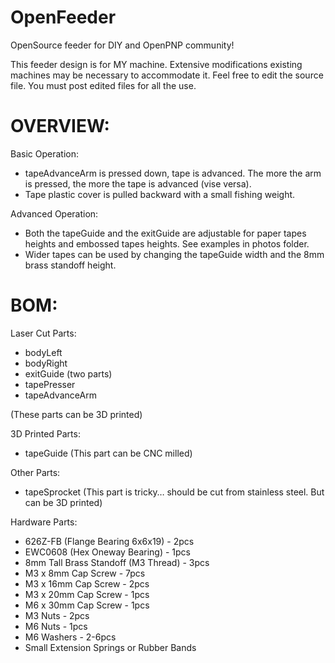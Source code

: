 # OpenFeeder
OpenSource feeder for DIY and OpenPNP community!



This feeder design is for MY machine. Extensive modifications existing machines may be necessary to accommodate it. Feel free to edit the source file. You must post edited files for all the use.



# OVERVIEW:
Basic Operation: 
* tapeAdvanceArm is pressed down, tape is advanced. The more the arm is pressed, the more the tape is advanced (vise versa).
* Tape plastic cover is pulled backward with a small fishing weight.


Advanced Operation: 
* Both the tapeGuide and the exitGuide are adjustable for paper tapes heights and embossed tapes heights. See examples in photos folder.
* Wider tapes can be used by changing the tapeGuide width and the 8mm brass standoff height.




# BOM:

Laser Cut Parts:
* bodyLeft
* bodyRight
* exitGuide (two parts)
* tapePresser
* tapeAdvanceArm

(These parts can be 3D printed)

3D Printed Parts:
* tapeGuide
(This part can be CNC milled)

Other Parts:
* tapeSprocket
(This part is tricky… should be cut from stainless steel. But can be 3D printed)

Hardware Parts:
* 626Z-FB (Flange Bearing 6x6x19) - 2pcs
* EWC0608 (Hex Oneway Bearing)  - 1pcs
* 8mm Tall Brass Standoff (M3 Thread) - 3pcs
* M3 x 8mm Cap Screw - 7pcs
* M3 x 16mm Cap Screw - 2pcs
* M3 x 20mm Cap Screw - 1pcs
* M6 x 30mm Cap Screw - 1pcs
* M3 Nuts  -  2pcs
* M6 Nuts  -  1pcs
* M6 Washers  -  2-6pcs
* Small Extension Springs or Rubber Bands








 

